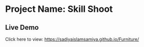 # Project Name: Skill Shoot

## Live Demo
Click here to view: https://sadiyaislamsamiya.github.io/Furniture/
